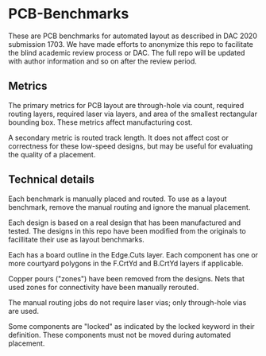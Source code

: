 # PCB-Benchmarks

These are PCB benchmarks for automated layout as described in DAC 2020 submission 1703.
We have made efforts to anonymize this repo to facilitate the blind academic review process or DAC. The full repo will be updated with author information and so on after the review period.

## Metrics
The primary metrics for PCB layout are through-hole via count, required routing layers, required laser via layers, and area of the smallest rectangular bounding box. These metrics affect manufacturing cost.

A secondary metric is routed track length. It does not affect cost or correctness for these low-speed designs, but may be useful for evaluating the quality of a placement.


## Technical details
Each benchmark is manually placed and routed. 
To use as a layout benchmark, remove the manual routing and ignore the manual placement.

Each design is based on a real design that has been manufactured and tested. The designs in this repo have been modified from the originals to facillitate their use as layout benchmarks.

Each has a board outline in the Edge.Cuts layer. Each component has one or more courtyard polygons in the F.CrtYd and B.CrtYd layers if applicable.

Copper pours ("zones") have been removed from the designs. Nets that used zones for connectivity have been manually rerouted.

The manual routing jobs do not require laser vias; only through-hole vias are used.

Some components are "locked" as indicated by the locked keyword in their definition. These components must not be moved during automated placement.
